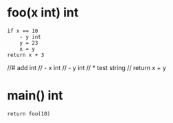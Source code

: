 # foo(x int) int
    if x == 10
        - y int
        y = 23
        x = y
    return x + 3

//# add int
//    - x int
//    - y int
//      * test string
//      return x + y

# main() int
    return foo(10)
